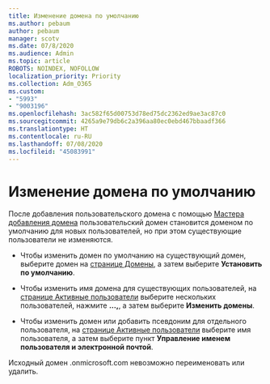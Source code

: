 ```yaml
---
title: Изменение домена по умолчанию
ms.author: pebaum
author: pebaum
manager: scotv
ms.date: 07/8/2020
ms.audience: Admin
ms.topic: article
ROBOTS: NOINDEX, NOFOLLOW
localization_priority: Priority
ms.collection: Adm_O365
ms.custom:
- "5993"
- "9003196"
ms.openlocfilehash: 3ac582f65d00753d78ed75dc2362ed9ae3ac87c0
ms.sourcegitcommit: 4265a9e79db6c2a396aa80ec0ebd467bbaadf366
ms.translationtype: HT
ms.contentlocale: ru-RU
ms.lasthandoff: 07/08/2020
ms.locfileid: "45083991"
---
```

# <a name="change-default-domain"></a>Изменение домена по умолчанию

После добавления пользовательского домена с помощью [Мастера добавления домена](https://portal.office.com/adminportal/home#/Domains/Wizard) пользовательский домен становится доменом по умолчанию для новых пользователей, но при этом существующие пользователи не изменяются.

- Чтобы изменить домен по умолчанию на существующий домен, выберите домен на [странице Домены](https://admin.microsoft.com/Adminportal/Home#/Domains), а затем выберите **Установить по умолчанию**.

- Чтобы изменить имя домена для существующих пользователей, на [странице Активные пользователи](https://admin.microsoft.com/Adminportal/Home#/users) выберите нескольких пользователей, нажмите **...,**, а затем выберите **Изменить домены**.

- Чтобы изменить домен или добавить псевдоним для отдельного пользователя, на [странице Активные пользователи](https://admin.microsoft.com/Adminportal/Home#/users) выберите имя пользователя, а затем выберите пункт **Управление именем пользователя и электронной почтой**.

Исходный домен .onmicrosoft.com невозможно переименовать или удалить.